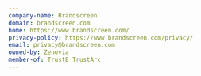 ```yaml
---
company-name: Brandscreen
domain: brandscreen.com
home: https://www.brandscreen.com/
privacy-policy: https://www.brandscreen.com/privacy/
email: privacy@brandscreen.com
owned-by: Zenovia
member-of: TrustE_TrustArc
---
```




